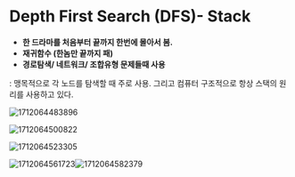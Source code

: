# Depth First Search (DFS)- Stack

- **한 드라마를 처음부터 끝까지 한번에 몰아서 봄.**
- **재귀함수 (한놈만 끝까지 패)**
- **경로탐색/ 네트워크/ 조합유형 문제들때 사용**

: 맹목적으로 각 노드를 탐색할 때 주로 사용. 그리고 컴퓨터 구조적으로 항상 스택의 원리를 사용하고 있다.

![1712064483896](image/4.Depth_First_Search/1712064483896.png)

![1712064500822](image/4.Depth_First_Search/1712064500822.png)

![1712064523305](image/4.Depth_First_Search/1712064523305.png)

![1712064561723](image/4.Depth_First_Search/1712064561723.png)![1712064582379](image/4.Depth_First_Search/1712064582379.png)
